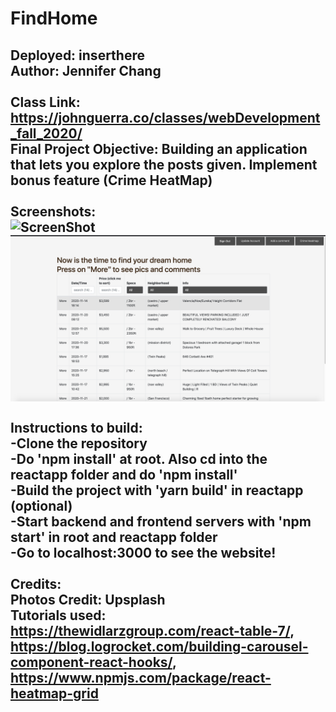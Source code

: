 # FindHome
Deployed: inserthere <br/>
Author: Jennifer Chang <br/> <br/>
Class Link: https://johnguerra.co/classes/webDevelopment_fall_2020/ <br/>
Final Project Objective: Building an application that lets you explore the posts given. Implement bonus feature (Crime HeatMap) <br/> <br/>
Screenshots: <br/>
![ScreenShot](/screenshots/ScreenShot1.png)
![ScreenShot](/screenshots/ScreenShot2.png)
<br/> <br/>
Instructions to build: <br/>
-Clone the repository <br/>
-Do 'npm install' at root. Also cd into the reactapp folder and do 'npm install'</br>
-Build the project with 'yarn build' in reactapp (optional) <br/>
-Start backend and frontend servers with 'npm start' in root and reactapp folder<br/>
-Go to localhost:3000 to see the website! <br/> <br/>
Credits: <br/>
Photos Credit: Upsplash <br/>
Tutorials used: https://thewidlarzgroup.com/react-table-7/, https://blog.logrocket.com/building-carousel-component-react-hooks/, https://www.npmjs.com/package/react-heatmap-grid
-
